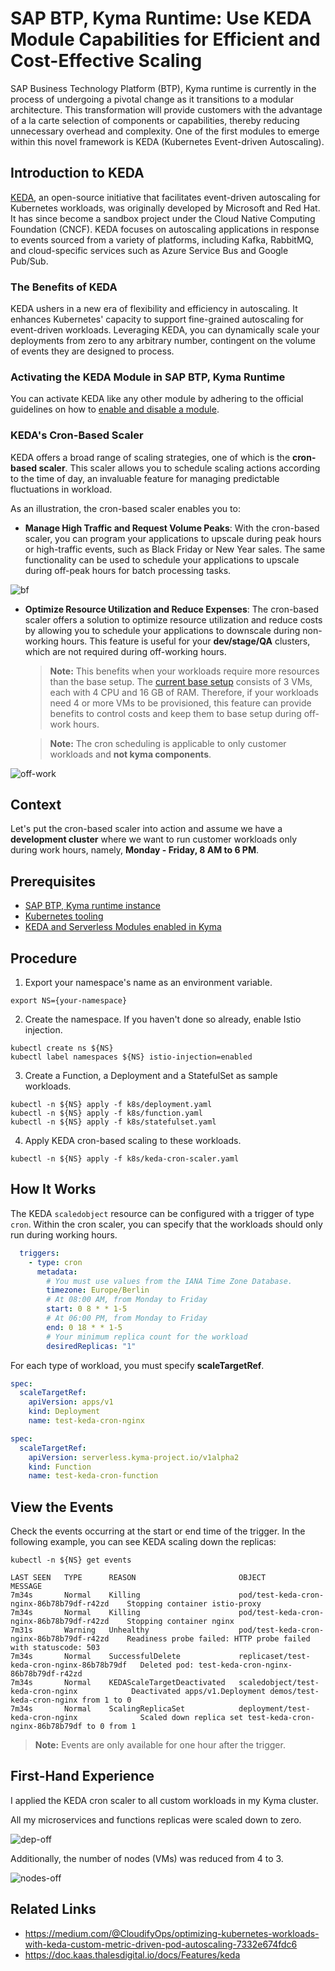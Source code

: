 # SAP BTP, Kyma Runtime: Use KEDA Module Capabilities for Efficient and Cost-Effective Scaling

SAP Business Technology Platform (BTP), Kyma runtime is currently in the process of undergoing a pivotal change as it transitions to a modular architecture. This transformation will provide customers with the advantage of a la carte selection of components or capabilities, thereby reducing unnecessary overhead and complexity. One of the first modules to emerge within this novel framework is KEDA (Kubernetes Event-driven Autoscaling).

## Introduction to KEDA

[KEDA](https://keda.sh/), an open-source initiative that facilitates event-driven autoscaling for Kubernetes workloads, was originally developed by Microsoft and Red Hat. It has since become a sandbox project under the Cloud Native Computing Foundation (CNCF). KEDA focuses on autoscaling applications in response to events sourced from a variety of platforms, including Kafka, RabbitMQ, and cloud-specific services such as Azure Service Bus and Google Pub/Sub.

### The Benefits of KEDA

KEDA ushers in a new era of flexibility and efficiency in autoscaling. It enhances Kubernetes' capacity to support fine-grained autoscaling for event-driven workloads. Leveraging KEDA, you can dynamically scale your deployments from zero to any arbitrary number, contingent on the volume of events they are designed to process.

### Activating the KEDA Module in SAP BTP, Kyma Runtime

You can activate KEDA like any other module by adhering to the official guidelines on how to [enable and disable a module](https://help.sap.com/docs/btp/sap-business-technology-platform/enable-and-disable-kyma-module).

### KEDA's Cron-Based Scaler

KEDA offers a broad range of scaling strategies, one of which is the **cron-based scaler**. This scaler allows you to schedule scaling actions according to the time of day, an invaluable feature for managing predictable fluctuations in workload.

As an illustration, the cron-based scaler enables you to:

- **Manage High Traffic and Request Volume Peaks**: With the cron-based scaler, you can program your applications to upscale during peak hours or high-traffic events, such as Black Friday or New Year sales. The same functionality can be used to schedule your applications to upscale during off-peak hours for batch processing tasks.

![bf](assets/keda-scale-bf.png)

- **Optimize Resource Utilization and Reduce Expenses**: The cron-based scaler offers a solution to optimize resource utilization and reduce costs by allowing you to schedule your applications to downscale during non-working hours. This feature is useful for your **dev/stage/QA** clusters, which are not required during off-working hours.

  > **Note:** This benefits when your workloads require more resources than the base setup. The [current base setup](https://kyma-project.github.io/price-calculator/) consists of 3 VMs, each with 4 CPU and 16 GB of RAM. Therefore, if your workloads need 4 or more VMs to be provisioned, this feature can provide benefits to control costs and keep them to base setup during off-work hours.

  > **Note:** The cron scheduling is applicable to only customer workloads and **not kyma components**.

![off-work](assets/keda-scale-off-work.png)

## Context

Let's put the cron-based scaler into action and assume we have a **development cluster** where we want to run customer workloads only during work hours, namely, **Monday - Friday, 8 AM to 6 PM**.

## Prerequisites

- [SAP BTP, Kyma runtime instance](../prerequisites/README.md#kyma)
- [Kubernetes tooling](../prerequisites/README.md#kubernetes)
- [KEDA and Serverless Modules enabled in Kyma](https://help.sap.com/docs/btp/sap-business-technology-platform/enable-and-disable-kyma-module)

## Procedure

1. Export your namespace's name as an environment variable.

  ```shell
  export NS={your-namespace}
  ```

2. Create the namespace. If you haven't done so already, enable Istio injection.

  ```shell
  kubectl create ns ${NS}
  kubectl label namespaces ${NS} istio-injection=enabled
  ```

3. Create a Function, a Deployment and a StatefulSet as sample workloads.

  ```shell
  kubectl -n ${NS} apply -f k8s/deployment.yaml
  kubectl -n ${NS} apply -f k8s/function.yaml
  kubectl -n ${NS} apply -f k8s/statefulset.yaml
  ```

4. Apply KEDA cron-based scaling to these workloads.

  ```shell
  kubectl -n ${NS} apply -f k8s/keda-cron-scaler.yaml
  ```

## How It Works

The KEDA `scaledobject` resource can be configured with a trigger of type `cron`. Within the cron scaler, you can specify that the workloads should only run during working hours.

```yaml
  triggers:
    - type: cron
      metadata:
        # You must use values from the IANA Time Zone Database.
        timezone: Europe/Berlin  
        # At 08:00 AM, from Monday to Friday
        start: 0 8 * * 1-5
        # At 06:00 PM, from Monday to Friday
        end: 0 18 * * 1-5
        # Your minimum replica count for the workload
        desiredReplicas: "1"
```

For each type of workload, you must specify **scaleTargetRef**.

```yaml
spec:
  scaleTargetRef:
    apiVersion: apps/v1
    kind: Deployment
    name: test-keda-cron-nginx
```

```yaml
spec:
  scaleTargetRef:
    apiVersion: serverless.kyma-project.io/v1alpha2
    kind: Function
    name: test-keda-cron-function
```

## View the Events

Check the events occurring at the start or end time of the trigger. In the following example, you can see KEDA scaling down the replicas:

```shell
kubectl -n ${NS} get events
```

```shell
LAST SEEN   TYPE      REASON                       OBJECT                                       MESSAGE
7m34s       Normal    Killing                      pod/test-keda-cron-nginx-86b78b79df-r42zd    Stopping container istio-proxy
7m34s       Normal    Killing                      pod/test-keda-cron-nginx-86b78b79df-r42zd    Stopping container nginx
7m31s       Warning   Unhealthy                    pod/test-keda-cron-nginx-86b78b79df-r42zd    Readiness probe failed: HTTP probe failed with statuscode: 503
7m34s       Normal    SuccessfulDelete             replicaset/test-keda-cron-nginx-86b78b79df   Deleted pod: test-keda-cron-nginx-86b78b79df-r42zd
7m34s       Normal    KEDAScaleTargetDeactivated   scaledobject/test-keda-cron-nginx            Deactivated apps/v1.Deployment demos/test-keda-cron-nginx from 1 to 0
7m34s       Normal    ScalingReplicaSet            deployment/test-keda-cron-nginx              Scaled down replica set test-keda-cron-nginx-86b78b79df to 0 from 1
```

  > **Note:** Events are only available for one hour after the trigger.

## First-Hand Experience

I applied the KEDA cron scaler to all custom workloads in my Kyma cluster.

All my microservices and functions replicas were scaled down to zero.

![dep-off](assets/keda-off-hours.png)

Additionally, the number of nodes (VMs) was reduced from 4 to 3.

![nodes-off](assets/nodes-off-hours.png)

## Related Links

- <https://medium.com/@CloudifyOps/optimizing-kubernetes-workloads-with-keda-custom-metric-driven-pod-autoscaling-7332e674fdc6>
- <https://doc.kaas.thalesdigital.io/docs/Features/keda>
